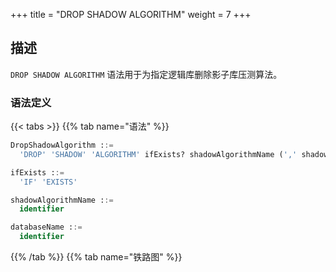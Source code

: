 +++
title = "DROP SHADOW ALGORITHM"
weight = 7
+++

## 描述

`DROP SHADOW ALGORITHM` 语法用于为指定逻辑库删除影子库压测算法。

### 语法定义

{{< tabs >}}
{{% tab name="语法" %}}
```sql
DropShadowAlgorithm ::=
  'DROP' 'SHADOW' 'ALGORITHM' ifExists? shadowAlgorithmName (',' shadowAlgorithmName)* ('FROM' databaseName)?

ifExists ::=
  'IF' 'EXISTS'

shadowAlgorithmName ::=
  identifier

databaseName ::=
  identifier
```
{{% /tab %}}
{{% tab name="铁路图" %}}
<iframe frameborder="0" name="diagram" id="diagram" width="100%" height="100%"></iframe>
{{% /tab %}}
{{< /tabs >}}

### 补充说明

- 未指定 `databaseName` 时，默认是当前使用的 `DATABASE`。 如果也未使用 `DATABASE` 则会提示 `No database selected`；
- `ifExists` 子句用于避免 `shadow algorithm not exists` 错误。

### 示例

- 为指定数据库删除多个影子库压测算法
 
```sql
DROP SHADOW ALGORITHM shadow_rule_t_order_sql_hint_0, shadow_rule_t_order_item_sql_hint_0 FROM shadow_db;
```

- 为当前数据库删除单个影子库压测算法

```sql
DROP SHADOW ALGORITHM shadow_rule_t_order_sql_hint_0;
```

- 使用 `ifExists` 子句删除影子库压测算法

```sql
DROP SHADOW ALGORITHM IF EXISTS shadow_rule_t_order_sql_hint_0;
```

### 保留字

`DROP`、`SHADOW`、`ALGORITHM`、`FROM`

### 相关链接

- [保留字](/cn/user-manual/shardingsphere-proxy/distsql/syntax/reserved-word/)